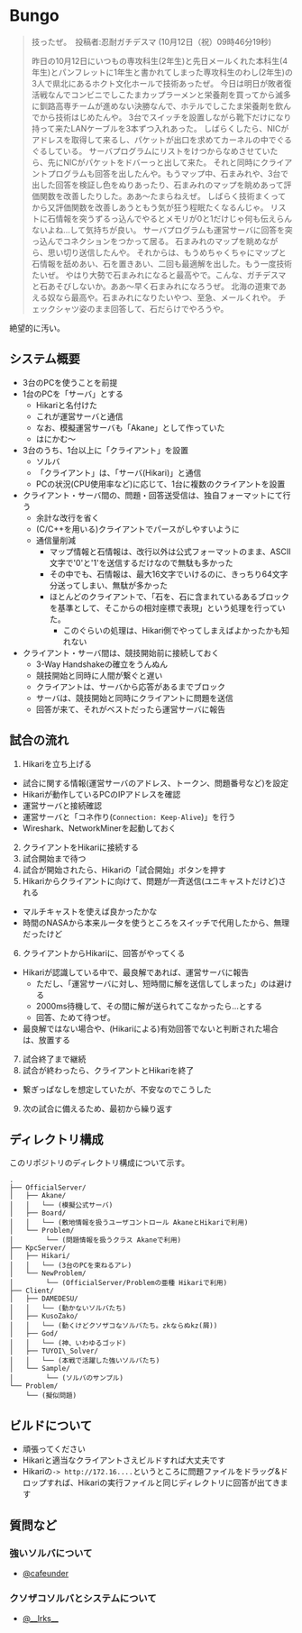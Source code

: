 # Bungo

> 技ったぜ。　投稿者:忍耐ガチデスマ (10月12日（祝）09時46分19秒)
>
> 昨日の10月12日にいつもの専攻科生(2年生)と先日メールくれた本科生(4年生)とパンフレットに1年生と書かれてしまった専攻科生のわし(2年生)の3人で県北にあるホクト文化ホールで技術あったぜ。
> 今日は明日が敗者復活戦なんでコンビニでしこたまカップラーメンと栄養剤を買ってから滅多に釧路高専チームが進めない決勝なんで、ホテルでしこたま栄養剤を飲んでから技術はじめたんや。
> 3台でスイッチを設置しながら靴下だけになり持って来たLANケーブルを3本ずつ入れあった。
> しばらくしたら、NICがアドレスを取得して来るし、パケットが出口を求めてカーネルの中でぐるぐるしている。
> サーバプログラムにリストをけつからなめさせていたら、先にNICがパケットをドバーっと出して来た。
> それと同時にクライアントプログラムも回答を出したんや。もうマップ中、石まみれや、3台で出した回答を検証し色をぬりあったり、石まみれのマップを眺めあって評価関数を改善したりした。ああ〜たまらねえぜ。
> しばらく技術まくってから又評価関数を改善しあうともう気が狂う程眠たくなるんじゃ。
> リストに石情報を突うずるっ込んでやるとメモリが0と1だけじゃ何も伝えらんないよね…して気持ちが良い。
> サーバプログラムも運営サーバに回答を突っ込んでコネクションをつかって居る。
> 石まみれのマップを眺めながら、思い切り送信したんや。
> それからは、もうめちゃくちゃにマップと石情報を舐めあい、石を置きあい、二回も最適解を出した。もう一度技術たいぜ。
> やはり大勢で石まみれになると最高やで。こんな、ガチデスマと石あそびしないか。ああ〜早く石まみれになろうぜ。
> 北海の道東であえる奴なら最高や。石まみれになりたいやつ、至急、メールくれや。
> チェックシャツ姿のまま回答して、石だらけでやろうや。

絶望的に汚い。


## システム概要

* 3台のPCを使うことを前提
* 1台のPCを「サーバ」とする
  * Hikariと名付けた
  * これが運営サーバと通信
  * なお、模擬運営サーバも「Akane」として作っていた
  * はにかむ～
* 3台のうち、1台以上に「クライアント」を設置
  * ソルバ
  * 「クライアント」は、「サーバ(Hikari)」と通信
  * PCの状況(CPU使用率など)に応じて、1台に複数のクライアントを設置
* クライアント・サーバ間の、問題・回答送受信は、独自フォーマットにて行う
  * 余計な改行を省く
  * (C/C++を用いる)クライアントでパースがしやすいように
  * 通信量削減
    * マップ情報と石情報は、改行以外は公式フォーマットのまま、ASCII文字で'0'と'1'を送信するだけなので無駄も多かった
	* その中でも、石情報は、最大16文字でいけるのに、きっちり64文字分送ってしまい、無駄が多かった
	* ほとんどのクライアントで、「石を、石に含まれているあるブロックを基準として、そこからの相対座標で表現」という処理を行っていた。
	  * このぐらいの処理は、Hikari側でやってしまえばよかったかも知れない
* クライアント・サーバ間は、競技開始前に接続しておく
  * 3-Way Handshakeの確立をうんぬん
  * 競技開始と同時に人間が繋ぐと遅い
  * クライアントは、サーバから応答があるまでブロック
  * サーバは、競技開始と同時にクライアントに問題を送信
  * 回答が来て、それがベストだったら運営サーバに報告


## 試合の流れ

1. Hikariを立ち上げる
  * 試合に関する情報(運営サーバのアドレス、トークン、問題番号など)を設定
  * Hikariが動作しているPCのIPアドレスを確認
  * 運営サーバと接続確認
  * 運営サーバと「コネ作り(`Connection: Keep-Alive`)」を行う
  * Wireshark、NetworkMinerを起動しておく
2. クライアントをHikariに接続する
3. 試合開始まで待つ
4. 試合が開始されたら、Hikariの「試合開始」ボタンを押す
5. Hikariからクライアントに向けて、問題が一斉送信(ユニキャストだけど)される
  * マルチキャストを使えば良かったかな
  * 時間のNASAから本来ルータを使うところをスイッチで代用したから、無理だったけど
6. クライアントからHikariに、回答がやってくる
  * Hikariが認識している中で、最良解であれば、運営サーバに報告
    * ただし、「運営サーバに対し、短時間に解を送信してしまった」のは避ける
	* 2000ms待機して、その間に解が送られてこなかったら…とする
	* 回答、ためて待つぜ。
  * 最良解ではない場合や、(Hikariによる)有効回答でないと判断された場合は、放置する
7. 試合終了まで継続
8. 試合が終わったら、クライアントとHikariを終了
  * 繋ぎっぱなしを想定していたが、不安なのでこうした
9. 次の試合に備えるため、最初から繰り返す


## ディレクトリ構成
このリポジトリのディレクトリ構成について示す。
~~~~
.
├── OfficialServer/
│   ├── Akane/
│   │   └── (模擬公式サーバ)
│   ├── Board/
│   │   └── (敷地情報を扱うユーザコントロール AkaneとHikariで利用)
│   └── Problem/
│        └── (問題情報を扱うクラス Akaneで利用)
├── KpcServer/
│   ├── Hikari/
│   │   └── (3台のPCを束ねるアレ)
│   └── NewProblem/
│        └── (OfficialServer/Problemの亜種 Hikariで利用)
├── Client/
│   ├── DAMEDESU/
│   │   └── (動かないソルバたち)
│   ├── KusoZako/
│   │   └── (動くけどクソザコなソルバたち。zkならぬkz(屑))
│   ├── God/
│   │   └── (神、いわゆるゴッド)
│   ├── TUYOI\_Solver/
│   │   └── (本戦で活躍した強いソルバたち)
│   └── Sample/
│        └── (ソルバのサンプル)
└── Problem/
    └── (擬似問題)
~~~~


## ビルドについて

* 頑張ってください
* Hikariと適当なクライアントさえビルドすれば大丈夫です
* Hikariの`-> http://172.16....`というところに問題ファイルをドラッグ&ドロップすれば、Hikariの実行ファイルと同じディレクトリに回答が出てきます

## 質問など

### 強いソルバについて
* [@cafeunder](https://twitter.com/cafeunder)

### クソザコソルバとシステムについて
* [@\_\_lrks\_\_](https://twitter.com/__lrks__)
